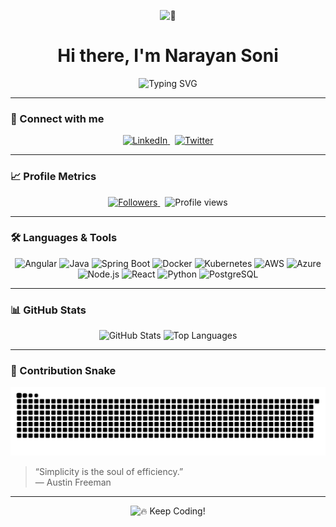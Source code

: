 <!-- 👋 Wave Hello -->
<p align="center">
  <img src="https://cdn.jsdelivr.net/gh/MartinHeinz/MartinHeinz@master/wave.gif" width="50px" alt="👋"/>
  <h1 align="center">Hi there, I'm <strong>Narayan Soni</strong></h1>
</p>

<!-- ✨ Subtitle Typing Animation -->
<p align="center">
  <img src="https://readme-typing-svg.herokuapp.com?font=Fira+Code&size=24&pause=1000&color=6A8EAE&width=500&lines=A+passionate+developer;Full-stack+Java+%7C+Spring+Boot;Cloud+&+DevOps+Enthusiast" alt="Typing SVG"/>
</p>

---

### 🔗 Connect with me

<p align="center">
  <a href="https://linkedin.com/in/soninarayan" target="_blank">
    <img src="https://img.shields.io/badge/LinkedIn-0A66C2?logo=linkedin&logoColor=white&style=for-the-badge" alt="LinkedIn"/>
  </a>
  &nbsp;
  <a href="https://twitter.com/your-twitter" target="_blank">
    <img src="https://img.shields.io/badge/Twitter-1DA1F2?logo=twitter&logoColor=white&style=for-the-badge" alt="Twitter"/>
  </a>
</p>

---

### 📈 Profile Metrics

<p align="center">
  <!-- Followers count -->
  <a href="https://github.com/soninarayan?tab=followers" target="_blank">
    <img src="https://img.shields.io/github/followers/soninarayan?label=Followers&style=social" alt="Followers"/>
  </a>
  &nbsp;
  <!-- Profile views -->
  <img src="https://komarev.com/ghpvc/?username=soninarayan&label=Profile%20views&color=0e75b6&style=flat-square" alt="Profile views"/>
</p>

---

### 🛠️ Languages & Tools

<p align="center">
  <img src="https://img.shields.io/badge/Angular-DD0031?logo=angular&logoColor=white&style=for-the-badge" alt="Angular"/>
  <img src="https://img.shields.io/badge/Java-ED8B00?logo=java&logoColor=white&style=for-the-badge" alt="Java"/>
  <img src="https://img.shields.io/badge/Spring%20Boot-6DB33F?logo=springboot&logoColor=white&style=for-the-badge" alt="Spring Boot"/>
  <img src="https://img.shields.io/badge/Docker-2496ED?logo=docker&logoColor=white&style=for-the-badge" alt="Docker"/>
  <img src="https://img.shields.io/badge/Kubernetes-326CE5?logo=kubernetes&logoColor=white&style=for-the-badge" alt="Kubernetes"/>
  <img src="https://img.shields.io/badge/AWS-232F3E?logo=amazonaws&logoColor=white&style=for-the-badge" alt="AWS"/>
  <img src="https://img.shields.io/badge/Azure-0089D6?logo=microsoftazure&logoColor=white&style=for-the-badge" alt="Azure"/>
  <img src="https://img.shields.io/badge/Node.js-339933?logo=node.js&logoColor=white&style=for-the-badge" alt="Node.js"/>
  <img src="https://img.shields.io/badge/React-61DAFB?logo=react&logoColor=black&style=for-the-badge" alt="React"/>
  <img src="https://img.shields.io/badge/Python-3776AB?logo=python&logoColor=white&style=for-the-badge" alt="Python"/>
  <img src="https://img.shields.io/badge/PostgreSQL-336791?logo=postgresql&logoColor=white&style=for-the-badge" alt="PostgreSQL"/>
  <!-- …add more as needed… -->
</p>

---

### 📊 GitHub Stats

<p align="center">
  <img src="https://github-readme-stats.vercel.app/api?username=soninarayan&show_icons=true&theme=radical" alt="GitHub Stats" height="150"/>
  <img src="https://github-readme-stats.vercel.app/api/top-langs/?username=soninarayan&layout=compact&theme=radical" alt="Top Languages" height="150"/>
</p>

---

### 🐍 Contribution Snake

<p align="center">
  <img
    src="https://raw.githubusercontent.com/soninarayan/soninarayan/main/docs/snake.svg"
    alt="Contribution Snake"
    width="600"
  />
</p>

> “Simplicity is the soul of efficiency.”  
> ― Austin Freeman

---

<div align="center">
  <img src="https://media.giphy.com/media/3og0IPMeREO17H1hes/giphy.gif" width="200" alt="🔥 Keep Coding!"/>
</div>

